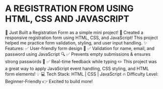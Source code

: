 # A REGISTRATION FROM USING HTML, CSS AND JAVASCRIPT
🚀 Just Built a Registration Form as a simple mini project! 🎯
Created a responsive registration form using HTML, CSS, and JavaScript! This project helped me practice form validation, styling, and user input handling.
✨ Features:
✅ User-friendly form design 🎨
✅ Validation for name, email, and password using JavaScript 🔍
✅ Prevents empty submissions & ensures strong passwords 🔐
✅ Real-time feedback while typing ✏️
This project was a great way to apply JavaScript event handling, CSS styling, and HTML form elements! 💡
💻 Tech Stack: HTML | CSS | JavaScript
🔥 Difficulty Level: Beginner-Friendly
👉 Excited to build more! 
